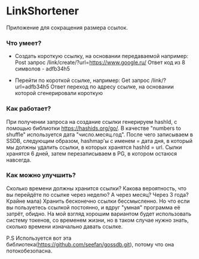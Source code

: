 # LinkShortener

Приложение для сокращения размера ссылок.

### Что умеет?

- Создать короткую ссылку, на основании передаваемой например: 
Post запрос /link/create/?url=https://www.google.ru/
Ответ код из 8 символов - adfb34h5

- Перейти по короткой ссылке, например:
Get запрос /link/?url=adfb34h5
Ответ переход по адресу ссылке, на основании которой сгенерировали короткую

### Как работает?

При получении запроса на создание ссылки генерируем hashId, с помощью библиотки https://hashids.org/go/. В качестве "numbers to shuffle" используется дата "число.месяц.год".
После чего записываем в SSDB, следующим образом, hashmap'ы c именем = дата дня, в который мы должны удалить ссылки, в которых хранятся hashId = url. Сылки хранятся 6 дней, затем перезаписываем в PG, в котором остаюся навсегда.

### Как можно улучшить?

Сколько времени должны хранится ссылки? Какова вероятность, что вы перейдёте по ссылке через неделю? А через месяц? Через 3 года?
Крайне мала) Хранить бесконечно ссылки бессмысленно. Но что если вы пользуетесь ссылкой постоянно, и вдруг "умная" программа её затрёт, обидно. На мой взгляд хорошим вариантом будет использовать систему токенов, со временем жизни, но в таком случае нужно знать, сколько времени изначально давать ссылке.

P.S 
Используется вот эта библиотека(https://github.com/seefan/gossdb.git), потому что она потокобезопасна.





